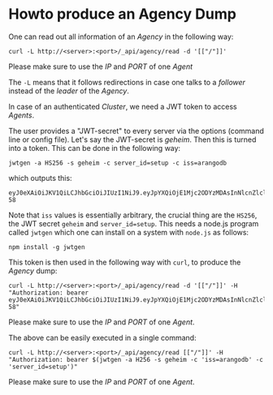 # Howto produce an Agency Dump

One can read out all information of an _Agency_ in the following way:

```
curl -L http://<server>:<port>/_api/agency/read -d '[["/"]]'
```
Please make sure to use the _IP_ and _PORT_ of one _Agent_

The `-L` means that it follows redirections in case one talks to a _follower_ instead of the _leader_ of the _Agency_.

In case of an authenticated _Cluster_, we need a JWT token to access _Agents_. 

The user provides a "JWT-secret" to every server via the options (command line or config file). Let's say the JWT-secret is _geheim_. Then this is turned into a token. This can be done in the following way:

```
jwtgen -a HS256 -s geheim -c server_id=setup -c iss=arangodb
```

which outputs this:

```
eyJ0eXAiOiJKV1QiLCJhbGciOiJIUzI1NiJ9.eyJpYXQiOjE1Mjc2ODYzMDAsInNlcnZlcl9pZCI6InNldHVwIiwiaXNzIjoiYXJhbmdvZGIifQ.dBUhmxY3Q7rLHHDQc9FL4ghOfGiNJRFws_U2ZX4H-58
```
   
Note that `iss` values is essentially arbitrary, the crucial thing are the `HS256`, the JWT secret `geheim` and `server_id=setup`. This needs a node.js program called `jwtgen` which one can install on a system with `node.js` as follows:

```
npm install -g jwtgen
```

This token is then used in the following way with `curl`, to produce the _Agency_ dump:

```
curl -L http://<server>:<port>/_api/agency/read -d '[["/"]]' -H "Authorization: bearer eyJ0eXAiOiJKV1QiLCJhbGciOiJIUzI1NiJ9.eyJpYXQiOjE1Mjc2ODYzMDAsInNlcnZlcl9pZCI6InNldHVwIiwiaXNzIjoiYXJhbmdvZGIifQ.dBUhmxY3Q7rLHHDQc9FL4ghOfGiNJRFws_U2ZX4H-58"
```

Please make sure to use the _IP_ and _PORT_ of one _Agent_.

The above can be easily executed in a single command:

```
curl -L http://<server>:<port>/_api/agency/read [["/"]]' -H "Authorization: bearer $(jwtgen -a H256 -s geheim -c 'iss=arangodb' -c 'server_id=setup')"
```

Please make sure to use the _IP_ and _PORT_ of one _Agent_.
